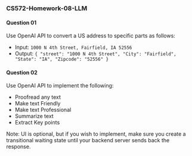 ### CS572-Homework-08-LLM

#### Question 01
Use OpenAI API to convert a US address to specific parts as follows:
* Input: `1000 N 4th Street, Fairfield, IA 52556`
* Output: `{ "street": "1000 N 4th Street", "City": "Fairfield", "State": "IA", "Zipcode": "52556" }`

#### Question 02
Use OpenAI API to implement the following:
* Proofread any text
* Make text Friendly
* Make text Professional
* Summarize text
* Extract Key points

  
Note: UI is optional, but if you wish to implement, make sure you create a transitional waiting state until your backend server sends back the response.

